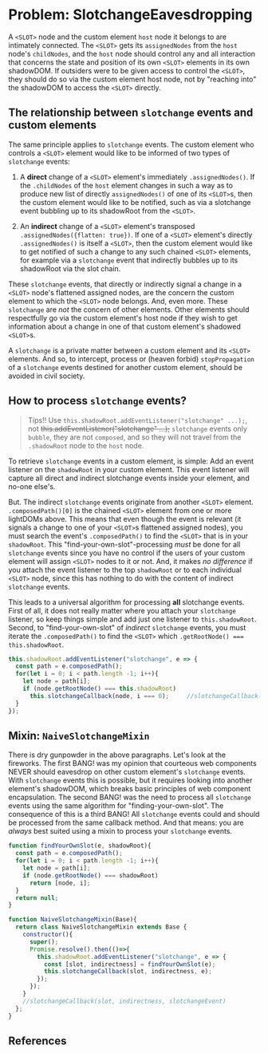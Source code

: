 # Problem: SlotchangeEavesdropping

A `<SLOT>` node and the custom element `host` node it belongs to are intimately connected.
The `<SLOT>` gets its `assignedNodes` from the `host` node's `childNodes`,
and the `host` node should control any and all interaction that concerns the state and position of
its own `<SLOT>` elements in its own shadowDOM.
If outsiders were to be given access to control the `<SLOT>`, they should do so via the custom element
host node, not by "reaching into" the shadowDOM to access the `<SLOT>` directly.

## The relationship between `slotchange` events and custom elements

The same principle applies to `slotchange` events.
The custom element who controls a `<SLOT>` element would like to be informed of two types of `slotchange`
events:

1. A **direct** change of a `<SLOT>` element's immediately `.assignedNodes()`.
If the `.childNodes` of the `host` element changes in such a way as to produce new list of directly
`assignedNodes()` of one of its `<SLOT>`s, then the custom element would like to be notified, 
such as via a slotchange event bubbling up to its shadowRoot from the `<SLOT>`.

2. An **indirect** change of a `<SLOT>` element's transposed `.assignedNodes({flatten: true})`.
If one of a `<SLOT>` element's directly `.assignedNodes()` is itself a `<SLOT>`,
then the custom element would like to get notified of such a change to any such chained `<SLOT>`
elements, for example via a `slotchange` event that indirectly bubbles up to its shadowRoot via 
the slot chain.

These `slotchange` events, that directly or indirectly signal a change in a `<SLOT>` node's
flattened assigned nodes, are the concern the custom element to which the `<SLOT>` node belongs.
And, even more. These `slotchange` are *not* the concern of other elements.
Other elements should respectfully go via the custom element's host node if they wish to get
information about a change in one of that custom element's shadowed `<SLOT>`s.

A `slotchange` is a private matter between a custom element and its `<SLOT>` elements.
And so, to intercept, process or (heaven forbid) `stopPropagation` of a `slotchange` events
destined for another custom element, should be avoided in civil society. 

## How to process `slotchange` events?

> Tips!! Use `this.shadowRoot.addEventListener("slotchange" ...);`, not ~~this.addEventListener("slotchange" ...);~~
`slotchange` events only `bubble`, they are not `composed`, 
and so they will not travel from the `.shadowRoot` node to the `host` node.

To retrieve `slotchange` events in a custom element, is simple:
Add an event listener on the `shadowRoot` in your custom element.
This event listener will capture all direct and indirect slotchange events inside your element,
and no-one else's.

But. The indirect `slotchange` events originate from another `<SLOT>` element.
`.composedPath()[0]` is the chained `<SLOT>` element from one or more lightDOMs above.
This means that even though the event is relevant 
(it signals a change to one of your `<SLOT>`s flattened assigned nodes), 
you must search the event's `.composedPath()` to find the `<SLOT>` that is in your `shadowRoot`.
This "find-your-own-slot"-processing *must* be done for all `slotchange` events since 
you have no control if the users of your custom element will assign `<SLOT>` nodes to it or not.
And, it makes *no difference* if you attach the event listener to the top `shadowRoot` or to each
individual `<SLOT>` node, since this has nothing to do with the content of indirect `slotchange` events.

This leads to a universal algorithm for processing **all** slotchange events.
First of all, it does not really matter where you attach your `slotchange` listener, 
so keep things simple and add just one listener to `this.shadowRoot`.
Second, to "find-your-own-slot" of *indirect* `slotchange` events,
you must iterate the `.composedPath()` to find the `<SLOT>` which `.getRootNode() === this.shadowRoot`.

```javascript
this.shadowRoot.addEventListener("slotchange", e => {
  const path = e.composedPath();
  for(let i = 0; i < path.length -1; i++){
    let node = path[i];
    if (node.getRootNode() === this.shadowRoot)
      this.slotchangeCallback(node, i === 0);     //slotchangeCallback(slotNode, isADirectChange)
  }
});
```

## Mixin: `NaiveSlotchangeMixin`

There is dry gunpowder in the above paragraphs. Let's look at the fireworks.
The first BANG! was my opinion that courteous web components NEVER should eavesdrop 
on other custom element's `slotchange` events.
With `slotchange` events this is possible, but it requires looking into another element's
shadowDOM, which breaks basic principles of web component encapsulation.
The second BANG! was the need to process all `slotchange` events using the same algorithm
for "finding-your-own-slot".
The consequence of this is a third BANG! 
All `slotchange` events could and should be processed from the same callback method.
And that means: you are *always* best suited using a mixin to process your `slotchange` events.

```javascript
function findYourOwnSlot(e, shadowRoot){
  const path = e.composedPath();
  for(let i = 0; i < path.length -1; i++){
    let node = path[i];
    if (node.getRootNode() === shadowRoot)
      return [node, i];
  }
  return null;
}

function NaiveSlotchangeMixin(Base){
  return class NaiveSlotchangeMixin extends Base {
    constructor(){
      super();
      Promise.resolve().then(()=>{
        this.shadowRoot.addEventListener("slotchange", e => {
          const [slot, indirectness] = findYourOwnSlot(e);
          this.slotchangeCallback(slot, indirectness, e);
        });
      });
    }
    //slotchangeCallback(slot, indirectness, slotchangeEvent)
  };
}
```

## References